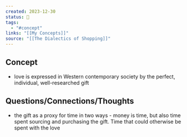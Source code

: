 ```yaml
---
created: 2023-12-30
status: 🔴
tags:
  - "#concept"
links: "[[My Concepts]]"
source: "[[The Dialectics of Shopping]]"
---
```

## Concept
- love is expressed in Western contemporary society by the perfect, individual, well-researched gift

## Questions/Connections/Thoughts
- the gift as a proxy for time in two ways - money is time, but also time spent sourcing and purchasing the gift. Time that could otherwise be spent with the love